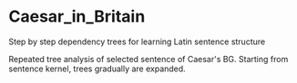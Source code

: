 # Caesar_in_Britain
Step by step dependency trees for learning Latin sentence structure


Repeated tree analysis of selected sentence of Caesar's BG. Starting from sentence kernel, trees gradually are expanded.
